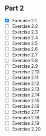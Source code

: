 ## Part 2

- [x] Exercise 2.1
- [ ] Exercise 2.2
- [ ] Exercise 2.3
- [ ] Exercise 2.4
- [ ] Exercise 2.5
- [ ] Exercise 2.6
- [ ] Exercise 2.7
- [ ] Exercise 2.8
- [ ] Exercise 2.9
- [ ] Exercise 2.10
- [ ] Exercise 2.11
- [ ] Exercise 2.12
- [ ] Exercise 2.13
- [ ] Exercise 2.14
- [ ] Exercise 2.15
- [ ] Exercise 2.16
- [ ] Exercise 2.17
- [ ] Exercise 2.18
- [ ] Exercise 2.19
- [ ] Exercise 2.20